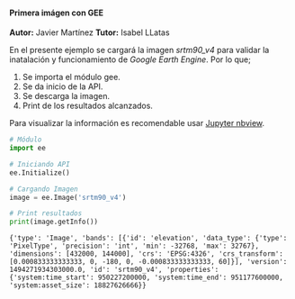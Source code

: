 #### Primera imágen con GEE
**Autor:** Javier Martínez
**Tutor:** Isabel LLatas

En el presente ejemplo se cargará la imagen *srtm90_v4* para validar la inatalación y funcionamiento 
de *Google Earth Engine*. Por lo que;

1. Se importa el módulo gee.
2. Se da inicio de la API.
3. Se descarga la imagen.
4. Print de los resultados alcanzados.

Para visualizar la información es recomendable usar [Jupyter nbview](https://nbviewer.jupyter.org/github/esglobe/gee-manual/blob/master/catalogue/primera_imagen.ipynb).


```python
# Módulo
import ee

# Iniciando API
ee.Initialize()

# Cargando Imagen
image = ee.Image('srtm90_v4')

# Print resultados
print(image.getInfo())
```

    {'type': 'Image', 'bands': [{'id': 'elevation', 'data_type': {'type': 'PixelType', 'precision': 'int', 'min': -32768, 'max': 32767}, 'dimensions': [432000, 144000], 'crs': 'EPSG:4326', 'crs_transform': [0.000833333333333, 0, -180, 0, -0.000833333333333, 60]}], 'version': 1494271934303000.0, 'id': 'srtm90_v4', 'properties': {'system:time_start': 950227200000, 'system:time_end': 951177600000, 'system:asset_size': 18827626666}}

